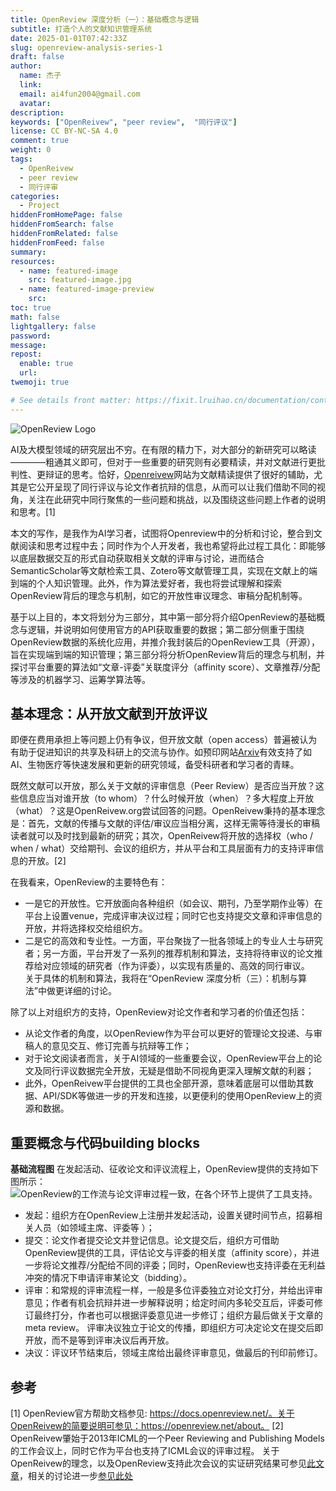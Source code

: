 ```yaml
---
title: OpenReview 深度分析（一）：基础概念与逻辑
subtitle: 打造个人的文献知识管理系统
date: 2025-01-01T07:42:33Z
slug: openreview-analysis-series-1
draft: false
author:
  name: 杰子
  link: 
  email: ai4fun2004@gmail.com
  avatar: 
description: 
keywords: ["OpenReivew", "peer review",  "同行评议"]
license: CC BY-NC-SA 4.0
comment: true
weight: 0
tags:
  - OpenReivew
  - peer review
  - 同行评审
categories:
  - Project
hiddenFromHomePage: false
hiddenFromSearch: false
hiddenFromRelated: false
hiddenFromFeed: false
summary: 
resources:
  - name: featured-image
    src: featured-image.jpg
  - name: featured-image-preview
    src: 
toc: true
math: false
lightgallery: false
password:
message:
repost:
  enable: true
  url:
twemoji: true

# See details front matter: https://fixit.lruihao.cn/documentation/content-management/introduction/#front-matter
---
```

![](/openreview_analysis/openreview_logo.png "OpenReview Logo")

AI及大模型领域的研究层出不穷。在有限的精力下，对大部分的新研究可以略读————粗通其义即可，但对于一些重要的研究则有必要精读，并对文献进行更批判性、更辩证的思考。恰好，[Openreivew](https://openreview.net/)网站为文献精读提供了很好的辅助，尤其是它公开呈现了同行评议与论文作者抗辩的信息，从而可以让我们借助不同的视角，关注在此研究中同行聚焦的一些问题和挑战，以及围绕这些问题上作者的说明和思考。[1]

本文的写作，是我作为AI学习者，试图将Openreview中的分析和讨论，整合到文献阅读和思考过程中去；同时作为个人开发者，我也希望将此过程工具化：即能够以底层数据交互的形式自动获取相关文献的评审与讨论，进而结合SemanticScholar等文献检索工具、Zotero等文献管理工具，实现在文献上的端到端的个人知识管理。此外，作为算法爱好者，我也将尝试理解和探索OpenReview背后的理念与机制，如它的开放性审议理念、审稿分配机制等。

<!--more-->

基于以上目的，本文将划分为三部分，其中第一部分将介绍OpenReview的基础概念与逻辑，并说明如何使用官方的API获取重要的数据；第二部分侧重于围绕OpenReview数据的系统化应用，并推介我封装后的OpenReview工具（开源），旨在实现端到端的知识管理；第三部分将分析OpenReview背后的理念与机制，并探讨平台重要的算法如“文章-评委”关联度评分（affinity score）、文章推荐/分配等涉及的机器学习、运筹学算法等。

## 基本理念：从开放文献到开放评议
即便在费用承担上等问题上仍有争议，但开放文献（open access）普遍被认为有助于促进知识的共享及科研上的交流与协作。如预印网站[Arxiv](https://arxiv.org/)有效支持了如AI、生物医疗等快速发展和更新的研究领域，备受科研者和学习者的青睐。

既然文献可以开放，那么关于文献的评审信息（Peer Review）是否应当开放？这些信息应当对谁开放（to whom）？什么时候开放（when）？多大程度上开放（what）？这是OpenReivew.org尝试回答的问题。OpenReivew秉持的基本理念是：首先，文献的传播与文献的评估/审议应当相分离，这样无需等待漫长的审稿读者就可以及时找到最新的研究；其次，OpenReivew将开放的选择权（who / when / what）交给期刊、会议的组织方，并从平台和工具层面有力的支持评审信息的开放。[2]

在我看来，OpenReview的主要特色有：
- 一是它的开放性。它开放面向各种组织（如会议、期刊，乃至学期作业等）在平台上设置venue，完成评审决议过程；同时它也支持提交文章和评审信息的开放，并将选择权交给组织方。
- 二是它的高效和专业性。一方面，平台聚拢了一批各领域上的专业人士与研究者；另一方面，平台开发了一系列的推荐机制和算法，支持将待审议的论文推荐给对应领域的研究者（作为评委），以实现有质量的、高效的同行审议。    
关于具体的机制和算法，我将在“OpenReview 深度分析（三）：机制与算法”中做更详细的讨论。

除了以上对组织方的支持，OpenReview对论文作者和学习者的价值还包括：
- 从论文作者的角度，以OpenReview作为平台可以更好的管理论文投递、与审稿人的意见交互、修订完善与抗辩等工作；
- 对于论文阅读者而言，关于AI领域的一些重要会议，OpenReview平台上的论文及同行评议数据完全开放，无疑是借助不同视角更深入理解文献的利器；
- 此外，OpenReivew平台提供的工具也全部开源，意味着底层可以借助其数据、API/SDK等做进一步的开发和连接，以更便利的使用OpenReview上的资源和数据。

## 重要概念与代码building blocks
**基础流程图**
在发起活动、征收论文和评议流程上，OpenReview提供的支持如下图所示：
![OpenReview的工作流与论文评审过程一致，在各个环节上提供了工具支持。](/openreview_analysis/openreview_process_flow.png "OpenReview Workflow")

- 发起：组织方在OpenReview上注册并发起活动，设置关键时间节点，招募相关人员（如领域主席、评委等 ）；
- 提交：论文作者提交论文并登记信息。论文提交后，组织方可借助OpenReview提供的工具，评估论文与评委的相关度（affinity score），并进一步将论文推荐/分配给不同的评委；同时，OpenReview也支持评委在无利益冲突的情况下申请评审某论文（bidding）。
- 评审：和常规的评审流程一样，一般是多位评委独立对论文打分，并给出评审意见；作者有机会抗辩并进一步解释说明；给定时间内多轮交互后，评委可修订最终打分，作者也可以根据评委意见进一步修订；组织方最后做关于文章的meta review。
  评审决议独立于论文的传播，即组织方可决定论文在提交后即开放，而不是等到评审决议后再开放。
- 决议：评议环节结束后，领域主席给出最终评审意见，做最后的刊印前修订。


## 参考
[1] OpenReview官方帮助文档参见: https://docs.openreview.net/。关于OpenReivew的简要说明可参见：https://openreview.net/about。
[2] OpenReivew肇始于2013年ICML的一个Peer Reviewing and Publishing Models的工作会议上，同时它作为平台也支持了ICML会议的评审过程。 关于OpenReivew的理念，以及OpenReview支持此次会议的实证研究结果可参见[此文章](https://openreview.net/pdf?id=xf0zSBd2iufMg)，相关的讨论进一步[参见此处](https://openreview.net/forum?id=xf0zSBd2iufMg)